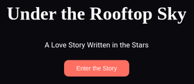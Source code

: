 <!DOCTYPE html>
<html lang="en">
<head>
  <meta charset="UTF-8" />
  <meta name="viewport" content="width=device-width, initial-scale=1.0" />
  <title>Under the Rooftop Sky</title>
  <link rel="preconnect" href="https://fonts.googleapis.com">
  <link rel="preconnect" href="https://fonts.gstatic.com" crossorigin>
  <link href="https://fonts.googleapis.com/css2?family=Playfair+Display:wght@700&family=Roboto&display=swap" rel="stylesheet">
  <style>
    body, html {
      margin: 0;
      padding: 0;
      font-family: 'Roboto', sans-serif;
      background-color: #1e1e2f;
      color: #fff;
      overflow: hidden;
    }
    .gate {
      position: fixed;
      top: 0; left: 0;
      width: 100vw;
      height: 100vh;
      background: linear-gradient(rgba(0,0,0,0.7), rgba(0,0,0,0.7)), url('https://images.unsplash.com/photo-1503264116251-35a269479413?auto=format&fit=crop&w=1470&q=80') center/cover no-repeat;
      display: flex;
      flex-direction: column;
      justify-content: center;
      align-items: center;
      text-align: center;
      z-index: 10;
      transition: opacity 1s ease;
    }
    .gate h1 {
      font-family: 'Playfair Display', serif;
      font-size: 3em;
      margin-bottom: 0.5em;
    }
    .gate p {
      font-size: 1.2em;
      margin-bottom: 1.5em;
    }
    .enter-btn {
      padding: 0.8em 2em;
      font-size: 1em;
      border: none;
      background-color: #ff6f61;
      color: white;
      border-radius: 10px;
      cursor: pointer;
      transition: background-color 0.3s;
    }
    .enter-btn:hover {
      background-color: #ff4e42;
    }
    .content {
      display: none;
      height: 100vh;
    }
    iframe {
      width: 100%;
      height: 100%;
      border: none;
    }
  </style>
</head>
<body>
  <div class="gate" id="gate">
    <h1>Under the Rooftop Sky</h1>
    <p>A Love Story Written in the Stars</p>
    <button class="enter-btn" onclick="enterSite()">Enter the Story</button>
  </div>

  <div class="content" id="content">
    <iframe src="Untitled%20design_20250412_123322_0000.pdf#toolbar=0" allowfullscreen></iframe>
  </div>

  <script>
    function enterSite() {
      document.getElementById('gate').style.opacity = 0;
      setTimeout(() => {
        document.getElementById('gate').style.display = 'none';
        document.getElementById('content').style.display = 'block';
      }, 1000);
    }
  </script>
</body>
</html>
